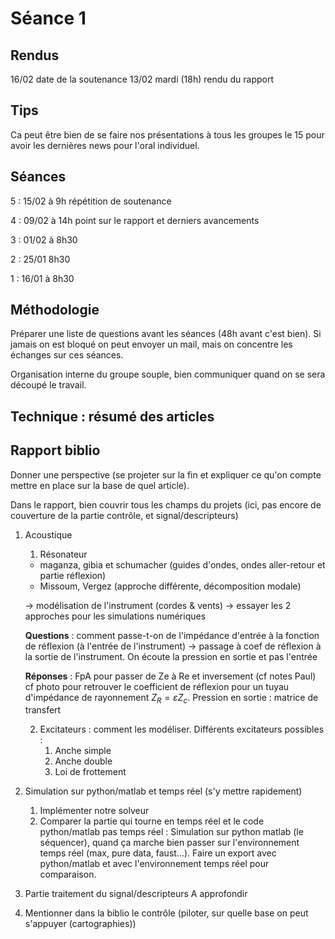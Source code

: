 # Séance 1

## Rendus

16/02 date de la soutenance
13/02 mardi (18h) rendu du rapport

## Tips

Ca peut être bien de se faire nos présentations à tous les groupes le 15 pour avoir les dernières news pour l'oral individuel.

## Séances

5 : 15/02 à 9h répétition de soutenance

4 : 09/02 à 14h point sur le rapport et derniers avancements

3 : 01/02 à 8h30

2 : 25/01 8h30

1 : 16/01 à 8h30

## Méthodologie

Préparer une liste de questions avant les séances (48h avant c'est bien). Si jamais on est bloqué on peut envoyer un mail, mais on concentre les échanges sur ces séances.

Organisation interne du groupe souple, bien communiquer quand on se sera découpé le travail.

## Technique : résumé des articles

## Rapport biblio

Donner une perspective (se projeter sur la fin et expliquer ce qu'on compte mettre en place sur la base de quel article).

Dans le rapport, bien couvrir tous les champs du projets (ici, pas encore de couverture de la partie contrôle, et signal/descripteurs)


1. Acoustique
   1. Résonateur
    
    - maganza, gibia et schumacher (guides d'ondes, ondes aller-retour et partie réflexion)
    - Missoum, Vergez (approche différente, décomposition modale)

    -> modélisation de l'instrument (cordes & vents)
    -> essayer les 2 approches pour les simulations numériques

    **Questions** : comment passe-t-on de l'impédance d'entrée à la fonction de réflexion (à l'entrée de l'instrument) -> passage à coef de réflexion à la sortie de l'instrument.
    On écoute la pression en sortie et pas l'entrée

    **Réponses** :  FpA pour passer de Ze à Re et inversement (cf notes Paul)
    cf photo pour retrouver le coefficient de réflexion pour un tuyau d'impédance de rayonnement $Z_R = \varepsilon Z_c$.
    Pression en sortie : matrice de transfert

   2. Excitateurs : comment les modéliser.
   Différents excitateurs possibles :
      1. Anche simple
      2. Anche double
      3. Loi de frottement

2. Simulation sur python/matlab et temps réel (s'y mettre rapidement)
   1. Implémenter notre solveur
   2. Comparer la partie qui tourne en temps réel et le code python/matlab pas temps réel :
   Simulation sur python matlab (le séquencer), quand ça marche bien passer sur l'environnement temps réel (max, pure data, faust...). Faire un export avec python/matlab et avec l'environnement temps réel pour comparaison.

3. Partie traitement du signal/descripteurs
    A approfondir

1. Mentionner dans la biblio le contrôle (piloter, sur quelle base on peut s'appuyer (cartographies))
